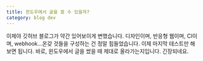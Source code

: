 ```yaml
---
title: 윈도우에서 글을 쓸 수 있을까?
category: blog dev
---
```




이제야 깃허브 블로그가 약간 있어보이게 변했습니다. 디자인이며, 반응형 웹이며, CI이며, webhook...온갖 것들을 구성하는 건 정말 힘들었습니다. 이제 마지막 테스트만 해 보면 됩니다. 바로, 윈도우에서 글을 썼을 때 제대로 올라가는지입니다. 긴장되네요.